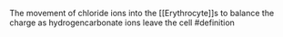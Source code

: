 The movement of chloride ions into the [[Erythrocyte]]s to balance the charge as hydrogencarbonate ions leave the cell
#definition